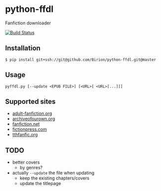 # python-ffdl
Fanfiction downloader

[![Build Status](https://travis-ci.org/Birion/python-ffdl.svg?branch=master)](https://travis-ci.org/Birion/python-ffdl)

## Installation

`$ pip install git+ssh://git@github.com/Birion/python-ffdl.git@master`


## Usage

`pyffdl.py [--update <EPUB FILE>] [<URL>[ <URL>[...]]]`

## Supported sites

* [adult-fanfiction.org](http://adult-fanfiction.org)
* [archiveofourown.org](https://archiveofourown.org)
* [fanfiction.net](https://fanfiction.net)
* [fictionpress.com](https://fictionpress.com)
* [tthfanfic.org](https://tthfanfic.org)

## TODO

* better covers
    * by genres?
* actually `--update` the file when updating
    * keep the existing chapters/covers
    * update the titlepage